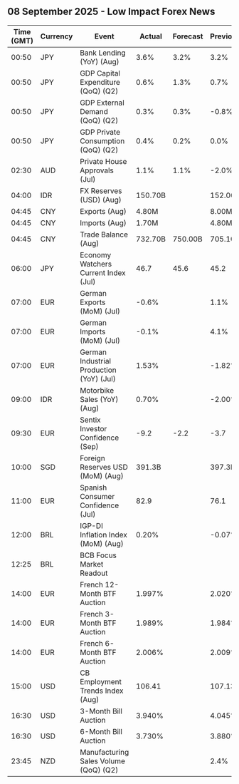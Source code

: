 ## 08 September 2025 - Low Impact Forex News

| Time (GMT) | Currency | Event | Actual | Forecast | Previous |
|------|----------|-------|--------|----------|----------|
| 00:50 | JPY | Bank Lending (YoY) (Aug) | 3.6% | 3.2% | 3.2% |
| 00:50 | JPY | GDP Capital Expenditure (QoQ) (Q2) | 0.6% | 1.3% | 0.7% |
| 00:50 | JPY | GDP External Demand (QoQ) (Q2) | 0.3% | 0.3% | -0.8% |
| 00:50 | JPY | GDP Private Consumption (QoQ) (Q2) | 0.4% | 0.2% | 0.0% |
| 02:30 | AUD | Private House Approvals (Jul) | 1.1% | 1.1% | -2.0% |
| 04:00 | IDR | FX Reserves (USD) (Aug) | 150.70B |  | 152.00B |
| 04:45 | CNY | Exports (Aug) | 4.80M |  | 8.00M |
| 04:45 | CNY | Imports (Aug) | 1.70M |  | 4.80M |
| 04:45 | CNY | Trade Balance (Aug) | 732.70B | 750.00B | 705.10B |
| 06:00 | JPY | Economy Watchers Current Index (Jul) | 46.7 | 45.6 | 45.2 |
| 07:00 | EUR | German Exports (MoM) (Jul) | -0.6% |  | 1.1% |
| 07:00 | EUR | German Imports (MoM) (Jul) | -0.1% |  | 4.1% |
| 07:00 | EUR | German Industrial Production (YoY) (Jul) | 1.53% |  | -1.82% |
| 09:00 | IDR | Motorbike Sales (YoY) (Aug) | 0.70% |  | -2.00% |
| 09:30 | EUR | Sentix Investor Confidence (Sep) | -9.2 | -2.2 | -3.7 |
| 10:00 | SGD | Foreign Reserves USD (MoM) (Aug) | 391.3B |  | 397.3B |
| 11:00 | EUR | Spanish Consumer Confidence (Jul) | 82.9 |  | 76.1 |
| 12:00 | BRL | IGP-DI Inflation Index (MoM) (Aug) | 0.20% |  | -0.07% |
| 12:25 | BRL | BCB Focus Market Readout |  |  |  |
| 14:00 | EUR | French 12-Month BTF Auction | 1.997% |  | 2.020% |
| 14:00 | EUR | French 3-Month BTF Auction | 1.989% |  | 1.984% |
| 14:00 | EUR | French 6-Month BTF Auction | 2.006% |  | 2.009% |
| 15:00 | USD | CB Employment Trends Index (Aug) | 106.41 |  | 107.13 |
| 16:30 | USD | 3-Month Bill Auction | 3.940% |  | 4.045% |
| 16:30 | USD | 6-Month Bill Auction | 3.730% |  | 3.880% |
| 23:45 | NZD | Manufacturing Sales Volume (QoQ) (Q2) |  |  | 2.4% |
